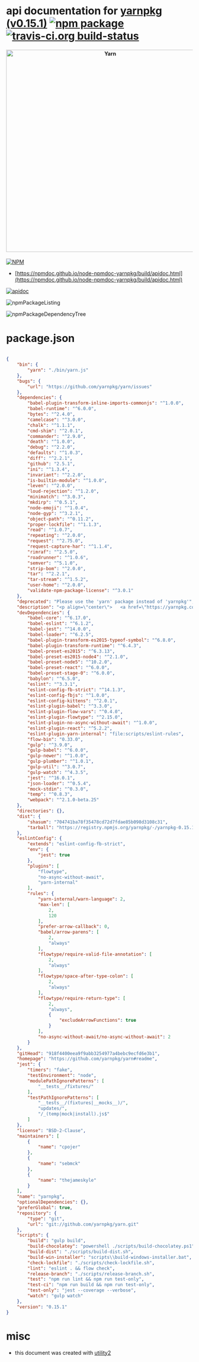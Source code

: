 # api documentation for  [yarnpkg (v0.15.1)](https://github.com/yarnpkg/yarn#readme)  [![npm package](https://img.shields.io/npm/v/npmdoc-yarnpkg.svg?style=flat-square)](https://www.npmjs.org/package/npmdoc-yarnpkg) [![travis-ci.org build-status](https://api.travis-ci.org/npmdoc/node-npmdoc-yarnpkg.svg)](https://travis-ci.org/npmdoc/node-npmdoc-yarnpkg)
#### <p align="center">   <a href="https://yarnpkg.com/">     <img alt="Yarn" src="https://github.com/yarnpkg/assets/blob/master/yarn-kitten-full.png?raw=true" width="546">   </a> </p>

[![NPM](https://nodei.co/npm/yarnpkg.png?downloads=true&downloadRank=true&stars=true)](https://www.npmjs.com/package/yarnpkg)

- [https://npmdoc.github.io/node-npmdoc-yarnpkg/build/apidoc.html](https://npmdoc.github.io/node-npmdoc-yarnpkg/build/apidoc.html)

[![apidoc](https://npmdoc.github.io/node-npmdoc-yarnpkg/build/screenCapture.buildCi.browser.%252Ftmp%252Fbuild%252Fapidoc.html.png)](https://npmdoc.github.io/node-npmdoc-yarnpkg/build/apidoc.html)

![npmPackageListing](https://npmdoc.github.io/node-npmdoc-yarnpkg/build/screenCapture.npmPackageListing.svg)

![npmPackageDependencyTree](https://npmdoc.github.io/node-npmdoc-yarnpkg/build/screenCapture.npmPackageDependencyTree.svg)



# package.json

```json

{
    "bin": {
        "yarn": "./bin/yarn.js"
    },
    "bugs": {
        "url": "https://github.com/yarnpkg/yarn/issues"
    },
    "dependencies": {
        "babel-plugin-transform-inline-imports-commonjs": "^1.0.0",
        "babel-runtime": "^6.0.0",
        "bytes": "^2.4.0",
        "camelcase": "^3.0.0",
        "chalk": "^1.1.1",
        "cmd-shim": "^2.0.1",
        "commander": "^2.9.0",
        "death": "^1.0.0",
        "debug": "^2.2.0",
        "defaults": "^1.0.3",
        "diff": "^2.2.1",
        "github": "2.5.1",
        "ini": "^1.3.4",
        "invariant": "^2.2.0",
        "is-builtin-module": "^1.0.0",
        "leven": "^2.0.0",
        "loud-rejection": "^1.2.0",
        "minimatch": "^3.0.3",
        "mkdirp": "^0.5.1",
        "node-emoji": "^1.0.4",
        "node-gyp": "^3.2.1",
        "object-path": "^0.11.2",
        "proper-lockfile": "^1.1.3",
        "read": "^1.0.7",
        "repeating": "^2.0.0",
        "request": "^2.75.0",
        "request-capture-har": "^1.1.4",
        "rimraf": "^2.5.0",
        "roadrunner": "^1.0.6",
        "semver": "^5.1.0",
        "strip-bom": "^2.0.0",
        "tar": "^2.2.1",
        "tar-stream": "^1.5.2",
        "user-home": "^2.0.0",
        "validate-npm-package-license": "^3.0.1"
    },
    "deprecated": "Please use the 'yarn' package instead of 'yarnpkg'",
    "description": "<p align=\"center\">   <a href=\"https://yarnpkg.com/\">     <img alt=\"Yarn\" src=\"https://github.com/yarnpkg/assets/blob/master/yarn-kitten-full.png?raw=true\" width=\"546\">   </a> </p>",
    "devDependencies": {
        "babel-core": "^6.17.0",
        "babel-eslint": "^6.1.2",
        "babel-jest": "^14.0.0",
        "babel-loader": "^6.2.5",
        "babel-plugin-transform-es2015-typeof-symbol": "^6.8.0",
        "babel-plugin-transform-runtime": "^6.4.3",
        "babel-preset-es2015": "^6.3.13",
        "babel-preset-es2015-node4": "^2.1.0",
        "babel-preset-node5": "^10.2.0",
        "babel-preset-react": "^6.0.0",
        "babel-preset-stage-0": "^6.0.0",
        "babylon": "^6.5.0",
        "eslint": "^3.3.1",
        "eslint-config-fb-strict": "^14.1.3",
        "eslint-config-fbjs": "^1.0.0",
        "eslint-config-kittens": "^2.0.1",
        "eslint-plugin-babel": "^3.3.0",
        "eslint-plugin-flow-vars": "^0.4.0",
        "eslint-plugin-flowtype": "^2.15.0",
        "eslint-plugin-no-async-without-await": "^1.0.0",
        "eslint-plugin-react": "^5.2.2",
        "eslint-plugin-yarn-internal": "file:scripts/eslint-rules",
        "flow-bin": "0.33.0",
        "gulp": "^3.9.0",
        "gulp-babel": "^6.0.0",
        "gulp-newer": "^1.0.0",
        "gulp-plumber": "^1.0.1",
        "gulp-util": "^3.0.7",
        "gulp-watch": "^4.3.5",
        "jest": "^16.0.1",
        "json-loader": "^0.5.4",
        "mock-stdin": "^0.3.0",
        "temp": "^0.8.3",
        "webpack": "^2.1.0-beta.25"
    },
    "directories": {},
    "dist": {
        "shasum": "704741ba78f35478cd72d7fdae85b098d3108c31",
        "tarball": "https://registry.npmjs.org/yarnpkg/-/yarnpkg-0.15.1.tgz"
    },
    "eslintConfig": {
        "extends": "eslint-config-fb-strict",
        "env": {
            "jest": true
        },
        "plugins": [
            "flowtype",
            "no-async-without-await",
            "yarn-internal"
        ],
        "rules": {
            "yarn-internal/warn-language": 2,
            "max-len": [
                2,
                120
            ],
            "prefer-arrow-callback": 0,
            "babel/arrow-parens": [
                2,
                "always"
            ],
            "flowtype/require-valid-file-annotation": [
                2,
                "always"
            ],
            "flowtype/space-after-type-colon": [
                2,
                "always"
            ],
            "flowtype/require-return-type": [
                2,
                "always",
                {
                    "excludeArrowFunctions": true
                }
            ],
            "no-async-without-await/no-async-without-await": 2
        }
    },
    "gitHead": "918f4400eea9f9abb3254977a4bebc9ecfd6e3b1",
    "homepage": "https://github.com/yarnpkg/yarn#readme",
    "jest": {
        "timers": "fake",
        "testEnvironment": "node",
        "modulePathIgnorePatterns": [
            "__tests__/fixtures/"
        ],
        "testPathIgnorePatterns": [
            "__tests__/(fixtures|__mocks__)/",
            "updates/",
            "/_(temp|mock|install).js$"
        ]
    },
    "license": "BSD-2-Clause",
    "maintainers": [
        {
            "name": "cpojer"
        },
        {
            "name": "sebmck"
        },
        {
            "name": "thejameskyle"
        }
    ],
    "name": "yarnpkg",
    "optionalDependencies": {},
    "preferGlobal": true,
    "repository": {
        "type": "git",
        "url": "git://github.com/yarnpkg/yarn.git"
    },
    "scripts": {
        "build": "gulp build",
        "build-chocolatey": "powershell ./scripts/build-chocolatey.ps1",
        "build-dist": "./scripts/build-dist.sh",
        "build-win-installer": "scripts\\build-windows-installer.bat",
        "check-lockfile": "./scripts/check-lockfile.sh",
        "lint": "eslint . && flow check",
        "release-branch": "./scripts/release-branch.sh",
        "test": "npm run lint && npm run test-only",
        "test-ci": "npm run build && npm run test-only",
        "test-only": "jest --coverage --verbose",
        "watch": "gulp watch"
    },
    "version": "0.15.1"
}
```



# misc
- this document was created with [utility2](https://github.com/kaizhu256/node-utility2)
